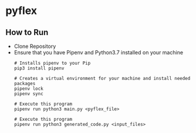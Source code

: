 # pyflex

## How to Run
- Clone Repository
- Ensure that you have Pipenv and Python3.7 installed on your machine
  ```
  # Installs pipenv to your Pip
  pip3 install pipenv

  # Creates a virtual environment for your machine and install needed packages
  pipenv lock
  pipenv sync

  # Execute this program
  pipenv run python3 main.py <pyflex_file>
  
  # Execute this program
  pipenv run python3 generated_code.py <input_files>
  ```
